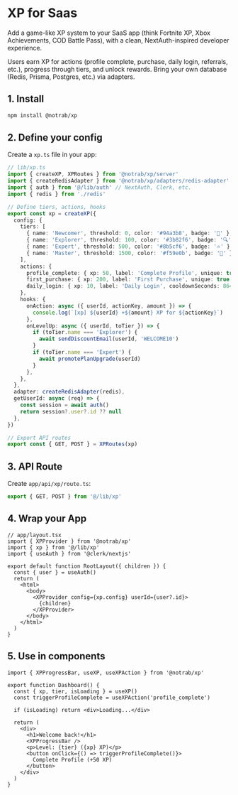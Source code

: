 # XP for Saas

Add a game-like XP system to your SaaS app (think Fortnite XP, Xbox Achievements, COD Battle Pass), with a clean, NextAuth-inspired developer experience.

Users earn XP for actions (profile complete, purchase, daily login, referrals, etc.), progress through tiers, and unlock rewards.
Bring your own database (Redis, Prisma, Postgres, etc.) via adapters.


## 1. Install

```bash
npm install @notrab/xp
```

## 2. Define your config

Create a `xp.ts` file in your app:

```ts
// lib/xp.ts
import { createXP, XPRoutes } from '@notrab/xp/server'
import { createRedisAdapter } from '@notrab/xp/adapters/redis-adapter'
import { auth } from '@/lib/auth' // NextAuth, Clerk, etc.
import { redis } from './redis'

// Define tiers, actions, hooks
export const xp = createXP({
  config: {
    tiers: [
      { name: 'Newcomer', threshold: 0, color: '#94a3b8', badge: '🌱' },
      { name: 'Explorer', threshold: 100, color: '#3b82f6', badge: '🔍' },
      { name: 'Expert', threshold: 500, color: '#8b5cf6', badge: '⭐' },
      { name: 'Master', threshold: 1500, color: '#f59e0b', badge: '👑' },
    ],
    actions: {
      profile_complete: { xp: 50, label: 'Complete Profile', unique: true },
      first_purchase: { xp: 200, label: 'First Purchase', unique: true },
      daily_login: { xp: 10, label: 'Daily Login', cooldownSeconds: 86400 },
    },
    hooks: {
      onAction: async ({ userId, actionKey, amount }) => {
        console.log(`[xp] ${userId} +${amount} XP for ${actionKey}`)
      },
      onLevelUp: async ({ userId, toTier }) => {
        if (toTier.name === 'Explorer') {
          await sendDiscountEmail(userId, 'WELCOME10')
        }
        if (toTier.name === 'Expert') {
          await promotePlanUpgrade(userId)
        }
      },
    },
  },
  adapter: createRedisAdapter(redis),
  getUserId: async (req) => {
    const session = await auth()
    return session?.user?.id ?? null
  },
})

// Export API routes
export const { GET, POST } = XPRoutes(xp)
```

## 3. API Route

Create `app/api/xp/route.ts`:

```ts
export { GET, POST } from '@/lib/xp'
```

## 4. Wrap your App

```tsx
// app/layout.tsx
import { XPProvider } from '@notrab/xp'
import { xp } from '@/lib/xp'
import { useAuth } from '@clerk/nextjs'

export default function RootLayout({ children }) {
  const { user } = useAuth()
  return (
    <html>
      <body>
        <XPProvider config={xp.config} userId={user?.id}>
          {children}
        </XPProvider>
      </body>
    </html>
  )
}
```

## 5. Use in components

```tsx
import { XPProgressBar, useXP, useXPAction } from '@notrab/xp'

export function Dashboard() {
  const { xp, tier, isLoading } = useXP()
  const triggerProfileComplete = useXPAction('profile_complete')

  if (isLoading) return <div>Loading...</div>

  return (
    <div>
      <h1>Welcome back!</h1>
      <XPProgressBar />
      <p>Level: {tier} ({xp} XP)</p>
      <button onClick={() => triggerProfileComplete()}>
        Complete Profile (+50 XP)
      </button>
    </div>
  )
}
```
